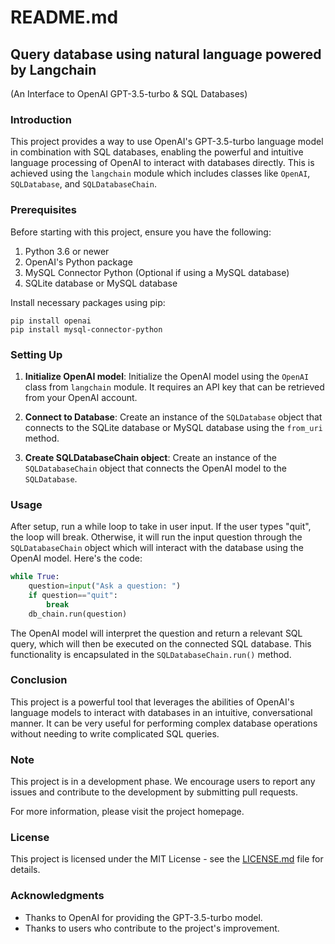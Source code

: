 # README.md

## Query database using natural language powered by Langchain 
(An Interface to OpenAI GPT-3.5-turbo & SQL Databases)

### Introduction
This project provides a way to use OpenAI's GPT-3.5-turbo language model in combination with SQL databases, enabling the powerful and intuitive language processing of OpenAI to interact with databases directly. This is achieved using the `langchain` module which includes classes like `OpenAI`, `SQLDatabase`, and `SQLDatabaseChain`.

### Prerequisites
Before starting with this project, ensure you have the following:
1. Python 3.6 or newer
2. OpenAI's Python package
3. MySQL Connector Python (Optional if using a MySQL database)
4. SQLite database or MySQL database

Install necessary packages using pip:
```
pip install openai
pip install mysql-connector-python
```

### Setting Up
1. **Initialize OpenAI model**: Initialize the OpenAI model using the `OpenAI` class from `langchain` module. It requires an API key that can be retrieved from your OpenAI account.

2. **Connect to Database**: Create an instance of the `SQLDatabase` object that connects to the SQLite database or MySQL database using the `from_uri` method.

3. **Create SQLDatabaseChain object**: Create an instance of the `SQLDatabaseChain` object that connects the OpenAI model to the `SQLDatabase`.

### Usage

After setup, run a while loop to take in user input. If the user types "quit", the loop will break. Otherwise, it will run the input question through the `SQLDatabaseChain` object which will interact with the database using the OpenAI model. Here's the code:

```python
while True:
    question=input("Ask a question: ")
    if question=="quit":
        break
    db_chain.run(question)
```
The OpenAI model will interpret the question and return a relevant SQL query, which will then be executed on the connected SQL database. This functionality is encapsulated in the `SQLDatabaseChain.run()` method.

### Conclusion
This project is a powerful tool that leverages the abilities of OpenAI's language models to interact with databases in an intuitive, conversational manner. It can be very useful for performing complex database operations without needing to write complicated SQL queries.

### Note
This project is in a development phase. We encourage users to report any issues and contribute to the development by submitting pull requests.

For more information, please visit the project homepage.

### License
This project is licensed under the MIT License - see the [LICENSE.md](LICENSE.md) file for details.

### Acknowledgments
* Thanks to OpenAI for providing the GPT-3.5-turbo model.
* Thanks to users who contribute to the project's improvement.
